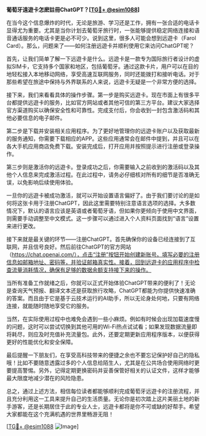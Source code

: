 **葡萄牙遠遊卡怎麽註冊ChatGPT？[[TG💪+ @esim1088](https://t.me/s/esim1088)]**

在当今这个信息爆炸的时代，无论是旅游、学习还是工作，拥有一张合适的电话卡显得尤为重要。尤其是当你计划去葡萄牙旅行时，一张能够提供稳定网络连接和语音通话服务的电话卡更是必不可少。说到这里，很多人可能会想到远遊卡（Farol Card）。那么，问题来了——如何注册远遊卡并顺利使用它来访问ChatGPT呢？

首先，让我们简单了解一下远遊卡是什么。远遊卡是一款专为国际旅行者设计的虚拟SIM卡，它支持多个国家和地区，包括葡萄牙。通过这款卡片，用户可以在目的地轻松接入本地移动网络，享受高速互联网服务，同时还能拨打和接听电话。对于那些希望在旅途中保持与外界联系的人来说，远遊卡无疑是一个非常方便的选择。

接下来，我们来看看具体的操作步骤。第一步是购买远遊卡。现在市面上有很多平台都提供远遊卡的服务，比如官方网站或者其他可信的第三方平台。建议大家选择官方渠道购买以确保安全性和可靠性。完成支付后，你会收到一封包含激活码和其他必要信息的电子邮件。

第二步是下载并安装相关应用程序。为了更好地管理你的远遊卡账户以及获取最新的服务通知，你需要下载相应的APP。这些应用通常会在邮件中提到，并且可以在各大手机应用商店免费下载。安装完成后，打开应用并按照提示进行注册或登录操作。

第三步则是激活你的远遊卡。登录成功之后，你需要输入之前收到的激活码以及其他个人信息来完成激活过程。在此过程中，请务必仔细核对所有的细节是否准确无误，以免影响后续使用体验。

一旦你的远遊卡被成功激活，就可以开始设置语言偏好了。由于我们要讨论的是如何将这张卡用于注册ChatGPT，因此这里需要特别注意语言选项的选择。大多数情况下，默认的语言应该是英语或者葡萄牙语，但如果你更倾向于使用中文界面，则需要手动调整至中文模式。这一步骤可以通过进入个人资料页面找到“语言”设置来进行更改。

接下来就是最关键的环节——注册ChatGPT。首先确保你的设备已经连接到了互联网，并且信号良好。然后前往ChatGPT的官方网站（https://chat.openai.com/），点击“注册”按钮开始创建新账号。填写必要的注册信息如邮箱地址、密码等，并验证邮箱真实性。接着，回到远遊卡的应用程序中检查流量消耗情况，确保有足够的数据余额支持接下来的操作。

当所有准备工作就绪之后，你就可以正式开始体验ChatGPT带来的便利了！无论是查询天气预报、翻译文本还是获取旅行攻略，ChatGPT都能为你提供快速准确的答案。而且由于它是基于云技术运行的AI助手，所以无论身处何地，只要有网络连接，就能随时随地享受它的服务。

当然，在实际使用过程中也难免会遇到一些小麻烦。例如有时候会出现加载速度慢的问题，这时可以尝试切换到其他可用的Wi-Fi热点试试看；如果发现数据流量即将耗尽，则应及时充值补充流量包。此外，还要定期更新应用程序版本，以便获得更好的性能优化和安全保障。

最后提醒一下朋友们，在享受高科技带来的便捷之余也不要忘记保护好自己的隐私哦！比如不要随意透露过多的个人信息给陌生人，尤其是在公共场合使用网络时更要提高警惕。另外，记得定期更换密码并妥善保管好相关的认证文件，这样才能够最大限度地减少潜在的风险隐患。

总之，通过上述方法，相信每位读者都能够顺利完成葡萄牙远遊卡的注册流程，并且充分利用这一工具来提升自己的生活质量。无论你是初次踏上这片美丽土地的新手游客，还是长期居住于此的专业人士，远遊卡都将是你不可或缺的好帮手。希望大家都能在这个充满机遇的世界里畅游无阻！

[[TG💪+ @esim1088](https://t.me/s/esim1088) ![Image](https://i.postimg.cc/4NQfJmqS/Snipaste-2025-05-13-00-14-12.png)]